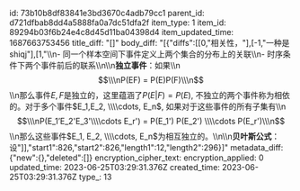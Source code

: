 id: 73b10b8df83841e3bd3670c4adb79cc1
parent_id: d721dfbab8dd4a5888fa0a7dc51dfa2f
item_type: 1
item_id: 89294b03f6b24e4c8d45d11ba04398d4
item_updated_time: 1687663753456
title_diff: "[]"
body_diff: "[{\"diffs\":[[0,\"相关性，\"],[-1,\"一种是shiqj\"],[1,\"\\\n- 同一个样本空间下事件定义上两个集合的分布上的关联\\\n- 时序条件下两个事件前后的联系\\\n\\\n**独立事件**：如果\\\n$$\\\nP(EF) = P(E)P(F)\\\n$$\\\n那么事件$E, F$是独立的，这里蕴涵了$P(E|F) = P(E)$, 不独立的两个事件称为相依的。对于多个事件$E_1,E_2, \\\\cdots, E_n$, 如果对于这些事件的所有子集有\\\n$$\\\nP(E_1’E_2'E_3'\\\\cdots E_r') = P(E_1') P(E_2') \\\\cdots P(E_r')\\\n$$\\\n那么这些事件$E_1, E_2, \\\\cdots, E_n$为相互独立的。\\\n\\\n**贝叶斯公式**：设\"]],\"start1\":826,\"start2\":826,\"length1\":12,\"length2\":296}]"
metadata_diff: {"new":{},"deleted":[]}
encryption_cipher_text: 
encryption_applied: 0
updated_time: 2023-06-25T03:29:31.376Z
created_time: 2023-06-25T03:29:31.376Z
type_: 13